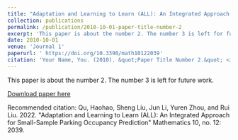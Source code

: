 ```yaml
---
title: "Adaptation and Learning to Learn (ALL): An Integrated Approach for Small-Sample Parking Occupancy Prediction"
collection: publications
permalink: /publication/2010-10-01-paper-title-number-2
excerpt: 'This paper is about the number 2. The number 3 is left for future work.'
date: 2010-10-01
venue: 'Journal 1'
paperurl: ' https://doi.org/10.3390/math10122039'
citation: 'Your Name, You. (2010). &quot;Paper Title Number 2.&quot; <i>Journal 1</i>. 1(2).'
---
```

This paper is about the number 2. The number 3 is left for future work.

[Download paper here](https://quhaoh233.github.io/quhaoh.github.io/files/mathematics.pdf)

Recommended citation: Qu, Haohao, Sheng Liu, Jun Li, Yuren Zhou, and Rui Liu. 2022. "Adaptation and Learning to Learn (ALL): An Integrated Approach for Small-Sample Parking Occupancy Prediction" Mathematics 10, no. 12: 2039.
